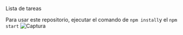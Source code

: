 Lista de tareas

Para usar este repositorio, ejecutar el comando de ```npm install```y el ```npm start```
![Captura](https://user-images.githubusercontent.com/110324667/186508780-0b80d5d9-90d6-49e8-9e6b-421e31057093.PNG)
